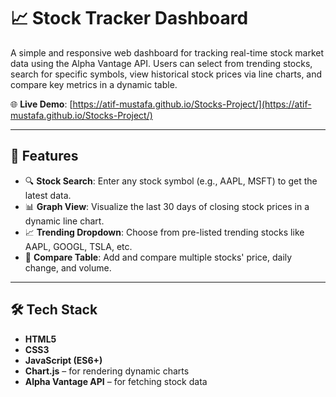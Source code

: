 # 📈 Stock Tracker Dashboard

A simple and responsive web dashboard for tracking real-time stock market data using the Alpha Vantage API. Users can select from trending stocks, search for specific symbols, view historical stock prices via line charts, and compare key metrics in a dynamic table.

🌐 **Live Demo**: [https://atif-mustafa.github.io/Stocks-Project/](https://atif-mustafa.github.io/Stocks-Project/)

---

## 🚀 Features

- 🔍 **Stock Search**: Enter any stock symbol (e.g., AAPL, MSFT) to get the latest data.
- 📊 **Graph View**: Visualize the last 30 days of closing stock prices in a dynamic line chart.
- 📈 **Trending Dropdown**: Choose from pre-listed trending stocks like AAPL, GOOGL, TSLA, etc.
- 🧮 **Compare Table**: Add and compare multiple stocks' price, daily change, and volume.

---

## 🛠 Tech Stack

- **HTML5**
- **CSS3**
- **JavaScript (ES6+)**
- **Chart.js** – for rendering dynamic charts
- **Alpha Vantage API** – for fetching stock data


